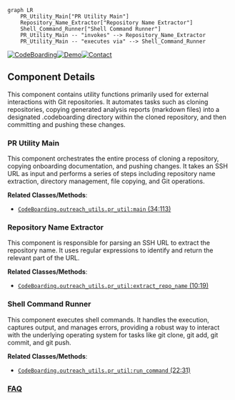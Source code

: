 ```mermaid
graph LR
    PR_Utility_Main["PR Utility Main"]
    Repository_Name_Extractor["Repository Name Extractor"]
    Shell_Command_Runner["Shell Command Runner"]
    PR_Utility_Main -- "invokes" --> Repository_Name_Extractor
    PR_Utility_Main -- "executes via" --> Shell_Command_Runner
```
[![CodeBoarding](https://img.shields.io/badge/Generated%20by-CodeBoarding-9cf?style=flat-square)](https://github.com/CodeBoarding/GeneratedOnBoardings)[![Demo](https://img.shields.io/badge/Try%20our-Demo-blue?style=flat-square)](https://www.codeboarding.org/demo)[![Contact](https://img.shields.io/badge/Contact%20us%20-%20contact@codeboarding.org-lightgrey?style=flat-square)](mailto:contact@codeboarding.org)

## Component Details

This component contains utility functions primarily used for external interactions with Git repositories. It automates tasks such as cloning repositories, copying generated analysis reports (markdown files) into a designated .codeboarding directory within the cloned repository, and then committing and pushing these changes.

### PR Utility Main
This component orchestrates the entire process of cloning a repository, copying onboarding documentation, and pushing changes. It takes an SSH URL as input and performs a series of steps including repository name extraction, directory management, file copying, and Git operations.


**Related Classes/Methods**:

- <a href="https://github.com/CodeBoarding/CodeBoarding/blob/master/outreach_utils/pr_util.py#L34-L113" target="_blank" rel="noopener noreferrer">`CodeBoarding.outreach_utils.pr_util:main` (34:113)</a>


### Repository Name Extractor
This component is responsible for parsing an SSH URL to extract the repository name. It uses regular expressions to identify and return the relevant part of the URL.


**Related Classes/Methods**:

- <a href="https://github.com/CodeBoarding/CodeBoarding/blob/master/outreach_utils/pr_util.py#L10-L19" target="_blank" rel="noopener noreferrer">`CodeBoarding.outreach_utils.pr_util:extract_repo_name` (10:19)</a>


### Shell Command Runner
This component executes shell commands. It handles the execution, captures output, and manages errors, providing a robust way to interact with the underlying operating system for tasks like git clone, git add, git commit, and git push.


**Related Classes/Methods**:

- <a href="https://github.com/CodeBoarding/CodeBoarding/blob/master/outreach_utils/pr_util.py#L22-L31" target="_blank" rel="noopener noreferrer">`CodeBoarding.outreach_utils.pr_util:run_command` (22:31)</a>




### [FAQ](https://github.com/CodeBoarding/GeneratedOnBoardings/tree/main?tab=readme-ov-file#faq)